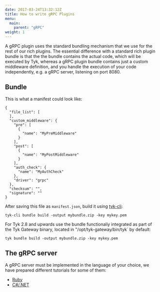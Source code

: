 ```yaml
---
date: 2017-03-24T13:32:12Z
title: How to write gRPC Plugins
menu:
  main:
    parent: "gRPC"
weight: 1 
---
```


A gRPC plugin uses the standard bundling mechanism that we use for the rest of our rich plugins. The essential difference with a standard rich plugin bundle is that the the bundle contains the actual code, which will be executed by Tyk, whereas a gRPC plugin bundle contains just a custom middleware definition, and you handle the execution of your code independently, e.g. a gRPC server, listening on port 8080.

## <a name="bundle"></a> Bundle

This is what a manifest could look like:

```{.copyWrapper}
{
  "file_list": [
  ],
  "custom_middleware": {
    "pre": [
      {
        "name": "MyPreMiddleware"
      }
    ],
    "post": [
      {
        "name": "MyPostMiddleware"
      }
    ],
    "auth_check": {
      "name": "MyAuthCheck"
    },
    "driver": "grpc"
  },
  "checksum": "",
  "signature": ""
}
```

After saving this file as `manifest.json`, build it using [tyk-cli](https://github.com/TykTechnologies/tyk-cli):

```{.copyWrapper}
tyk-cli bundle build -output mybundle.zip -key mykey.pem
```

For Tyk 2.8 and upwards use the bundle functionaliy integrated as part of the Tyk Gateway binary, located in "/opt/tyk-gateway/bin/tyk` by default:
```{.copyWrapper}
tyk bundle build -output mybundle.zip -key mykey.pem
```

## <a name="server"></a> The gRPC server

A gRPC server must be implemented in the language of your choice, we have prepared different tutorials for some of them:

*   [Ruby](https://github.com/TykTechnologies/tyk-plugin-demo-ruby)
*   [C#/.NET](https://github.com/TykTechnologies/tyk-plugin-demo-dotnet)